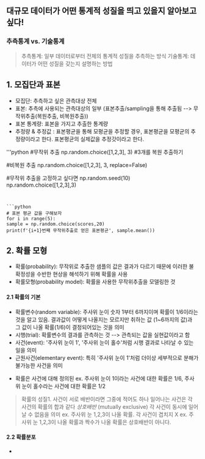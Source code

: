 ## 대규모 데이터가 어떤 통계적 성질을 띄고 있을지 알아보고 싶다!
### 추측통계 vs. 기술통계
> 추측통계: 일부 데이터로부터 전체의 통계적 성질을 추측하는 방식
> 기술통계: 데이터가 어떤 성질을 갖는지 설명하는 방법


## 1. 모집단과 표본
- 모집단: 추측하고 싶은 관측대상 전체
- 표본: 추측에 사용되는 관측대상의 일부  (표본추출/sampling을 통해 추출됨 --> 무작위추출(복원추출, 비복원추출))
- 표본 통계량: 표본을 가지고 추출한 통계량
- 추정량 & 추정값 : 표본평균을 통해 모평균을 추정할 경우, 표본평균을 모평균의 추정량이라고 한다. 표본평균의 실제값을 추정갓이라고 한다.

'''python
#무작위 추출 
np.random.choice([1,2,3], 3) #3개를 복원 추출하기

#비복원 추출
np.random.choice([1,2,3], 3, replace=False)

#무작위 추출을 고정하고 싶다면
np.random.seed(10)
np.random.choice([1,2,3],3)
```


```python
# 표본 평균 값을 구해보자
for i in range(5):
sample = np.random.choice(scores,20)
print(f'{i+1}번째 무작위추출로 얻은 표본평균', sample.mean())
```


## 2. 확률 모형
- 확률(probability): 무작위로 추출한 샘플의 값은 결과가 다르기 때문에 이러한 불확정성을 수반한 현상을 해석하기 위해 확률을 사용
- 확률모형(probability model): 확률을 사용한 무작위추출을 모델링한 것


#### 2.1 확률의 기본

- 확률변수(random variable): 주사위 눈이 숫자 1부터 6까지이며 확률이 1/6이라는 것을 알고 있음. 결과값이 어떻게 나올지는 모르지만 취하는 값 (1~6까지의 값)과 그 값이 나올 확률(1/6)이 결정되어있는 것을 의미
- 시행(trial): 확률변수의 결과를 관측하는 것 --> 관측되는 값을 실현값이라고 함
- 사건(event): '주사위 눈이 1', '주사위 눈이 홀수'처럼 시행 결과로 나타날 수 있는 일을 의미
- 근원사건(elementary event): 특히 '주사위 눈이 1'처럼 더이상 세부적으로 분해가 불가능한 사건을 의미
* 확률은 사건에 대해 정의된 ex. 주사위 눈이 1이라는 사건에 대한 확률은 1/6, 주사위 눈이 홀수라는 사건에 대한 확률은 1/2
> 확률의 성질1. 사건이 서로 배반이라면 그중에 적어도 하나 일어나는 사건은 각 사건의 확률의 합과 같다
> *상호배반* (mutually exclusive) 각 사건이 동시에 일어날 수 없음을 의미
> ex.  주사위 눈 1,2,3이 나올 확률. 각 사건이 겹치지 X
> ex.  주사위 눈 1,2,3이 나올 확률과 짝수가 나올 확률은 상호배반이 아니다. 


#### 2.2 확률분포
- 





